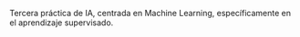 Tercera práctica de IA, centrada en Machine Learning, específicamente en el aprendizaje supervisado.
